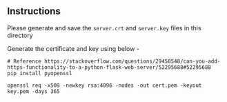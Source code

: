 ## Instructions
Please generate and save the `server.crt` and `server.key` files in this directory

Generate the certificate and key using below -
```
# Reference https://stackoverflow.com/questions/29458548/can-you-add-https-functionality-to-a-python-flask-web-server/52295688#52295688
pip install pyopenssl

openssl req -x509 -newkey rsa:4096 -nodes -out cert.pem -keyout key.pem -days 365
```